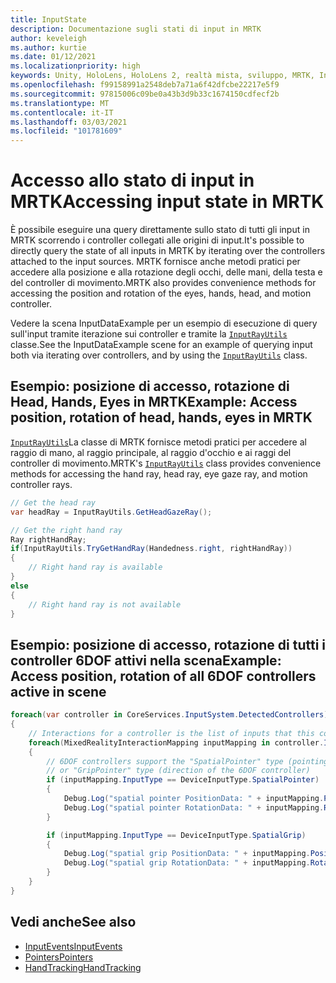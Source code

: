 ```yaml
---
title: InputState
description: Documentazione sugli stati di input in MRTK
author: keveleigh
ms.author: kurtie
ms.date: 01/12/2021
ms.localizationpriority: high
keywords: Unity, HoloLens, HoloLens 2, realtà mista, sviluppo, MRTK, InputState,
ms.openlocfilehash: f99158991a2548deb7a71a6f42dfcbe22217e5f9
ms.sourcegitcommit: 97815006c09be0a43b3d9b33c1674150cdfecf2b
ms.translationtype: MT
ms.contentlocale: it-IT
ms.lasthandoff: 03/03/2021
ms.locfileid: "101781609"
---
```

# <a name="accessing-input-state-in-mrtk"></a><span data-ttu-id="ee63e-104">Accesso allo stato di input in MRTK</span><span class="sxs-lookup"><span data-stu-id="ee63e-104">Accessing input state in MRTK</span></span>

<span data-ttu-id="ee63e-105">È possibile eseguire una query direttamente sullo stato di tutti gli input in MRTK scorrendo i controller collegati alle origini di input.</span><span class="sxs-lookup"><span data-stu-id="ee63e-105">It's possible to directly query the state of all inputs in MRTK by iterating over the controllers attached to the input sources.</span></span> <span data-ttu-id="ee63e-106">MRTK fornisce anche metodi pratici per accedere alla posizione e alla rotazione degli occhi, delle mani, della testa e del controller di movimento.</span><span class="sxs-lookup"><span data-stu-id="ee63e-106">MRTK also provides convenience methods for accessing the position and rotation of the eyes, hands, head, and motion controller.</span></span>

<span data-ttu-id="ee63e-107">Vedere la scena InputDataExample per un esempio di esecuzione di query sull'input tramite iterazione sui controller e tramite la [`InputRayUtils`](xref:Microsoft.MixedReality.Toolkit.Input.InputRayUtils) classe.</span><span class="sxs-lookup"><span data-stu-id="ee63e-107">See the InputDataExample scene for an example of querying input both via iterating over controllers, and by using the [`InputRayUtils`](xref:Microsoft.MixedReality.Toolkit.Input.InputRayUtils) class.</span></span>

## <a name="example-access-position-rotation-of-head-hands-eyes-in-mrtk"></a><span data-ttu-id="ee63e-108">Esempio: posizione di accesso, rotazione di Head, Hands, Eyes in MRTK</span><span class="sxs-lookup"><span data-stu-id="ee63e-108">Example: Access position, rotation of head, hands, eyes in MRTK</span></span>

<span data-ttu-id="ee63e-109">[`InputRayUtils`](xref:Microsoft.MixedReality.Toolkit.Input.InputRayUtils)La classe di MRTK fornisce metodi pratici per accedere al raggio di mano, al raggio principale, al raggio d'occhio e ai raggi del controller di movimento.</span><span class="sxs-lookup"><span data-stu-id="ee63e-109">MRTK's [`InputRayUtils`](xref:Microsoft.MixedReality.Toolkit.Input.InputRayUtils) class provides convenience methods for accessing the hand ray, head ray, eye gaze ray, and motion controller rays.</span></span>

```c#
// Get the head ray
var headRay = InputRayUtils.GetHeadGazeRay();

// Get the right hand ray
Ray rightHandRay;
if(InputRayUtils.TryGetHandRay(Handedness.right, rightHandRay))
{
    // Right hand ray is available
}
else
{
    // Right hand ray is not available
}
```

## <a name="example-access-position-rotation-of-all-6dof-controllers-active-in-scene"></a><span data-ttu-id="ee63e-110">Esempio: posizione di accesso, rotazione di tutti i controller 6DOF attivi nella scena</span><span class="sxs-lookup"><span data-stu-id="ee63e-110">Example: Access position, rotation of all 6DOF controllers active in scene</span></span>

```c#
foreach(var controller in CoreServices.InputSystem.DetectedControllers)
{
    // Interactions for a controller is the list of inputs that this controller exposes
    foreach(MixedRealityInteractionMapping inputMapping in controller.Interactions)
    {
        // 6DOF controllers support the "SpatialPointer" type (pointing direction)
        // or "GripPointer" type (direction of the 6DOF controller)
        if (inputMapping.InputType == DeviceInputType.SpatialPointer)
        {
            Debug.Log("spatial pointer PositionData: " + inputMapping.PositionData);
            Debug.Log("spatial pointer RotationData: " + inputMapping.RotationData);
        }

        if (inputMapping.InputType == DeviceInputType.SpatialGrip)
        {
            Debug.Log("spatial grip PositionData: " + inputMapping.PositionData);
            Debug.Log("spatial grip RotationData: " + inputMapping.RotationData);
        }
    }
}
```

## <a name="see-also"></a><span data-ttu-id="ee63e-111">Vedi anche</span><span class="sxs-lookup"><span data-stu-id="ee63e-111">See also</span></span>

- [<span data-ttu-id="ee63e-112">InputEvents</span><span class="sxs-lookup"><span data-stu-id="ee63e-112">InputEvents</span></span>](input-events.md)
- [<span data-ttu-id="ee63e-113">Pointers</span><span class="sxs-lookup"><span data-stu-id="ee63e-113">Pointers</span></span>](pointers.md)
- [<span data-ttu-id="ee63e-114">HandTracking</span><span class="sxs-lookup"><span data-stu-id="ee63e-114">HandTracking</span></span>](hand-tracking.md)

